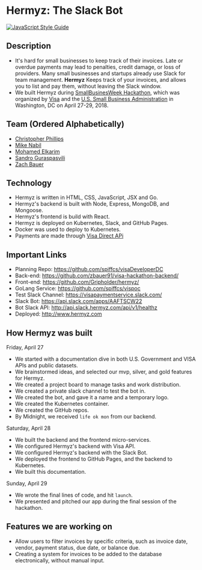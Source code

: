 # Hermyz: The Slack Bot

[![JavaScript Style Guide](https://img.shields.io/badge/code_style-standard-brightgreen.svg)](https://standardjs.com)

## Description
- It's hard for small businesses to keep track of their invoices. Late or overdue payments may lead to penalties, credit damage, or loss of providers. Many small businesses and startups already use Slack for team management. **Hermyz** Keeps track of your invoices, and allows you to list and pay them, without leaving the Slack window.
- We built Hermyz during [SmallBusinesWeek Hackathon](https://smallbizweek.hackathon.com/), which was organized by [Visa](https://usa.visa.com/) and the [U.S. Small Business Administration](https://www.sba.gov/) in Washington, DC on April 27-29, 2018.

## Team (Ordered Alphabetically)
- [Christopher Phillips](https://github.com/spiffcs)
- [Mike Nabil](https://github.com/maikelnabil)
- [Mohamed Elkarim](https://github.com/Gripholder)
- [Sandro Guraspasvili](https://github.com/Gura-San)
- [Zach Bauer](https://github.com/zbauer91)

## Technology
- Hermyz is written in HTML, CSS, JavaScript, JSX and Go.
- Hermyz's backend is built with Node, Express, MongoDB, and Mongoose.
- Hermyz's frontend is build with React.
- Hermyz is deployed on Kubernetes, Slack, and GitHub Pages.
- Docker was used to deploy to Kubernetes.
- Payments are made through [Visa Direct APi](https://developer.visa.com/capabilities/visa_direct)

## Important Links
- Planning Repo: https://github.com/spiffcs/visaDeveloperDC
- Back-end: https://github.com/zbauer91/visa-hackathon-backend/
- Front-end: https://github.com/Gripholder/hermyz/
- GoLang Service: https://github.com/spiffcs/vispoc
- Test Slack Channel: https://visapaymentservice.slack.com/
- Slack Bot: https://api.slack.com/apps/AAFTSCW22
- Bot Slack API: http://api.slack.hermyz.com/api/v1/healthz
- Deployed: http://www.hermyz.com

## How Hermyz was built
Friday, April 27
- We started with a documentation dive in both U.S. Government and VISA APIs and public datasets.
- We brainstormed ideas, and selected our mvp, silver, and gold features for Hermyz.
- We created a project board to manage tasks and work distribution.
- We created a private slack channel to test the bot in.
- We created the bot, and gave it a name and a temporary logo.
- We created the Kubernetes container.
- We created the GitHub repos.
- By Midnight, we received `life ok mon` from our backend.

Saturday, April 28
- We built the backend and the frontend micro-services.
- We configured Hermyz's backend with Visa API.
- We configured Hermyz's backend with the Slack Bot.
- We deployed the frontend to GitHub Pages, and the backend to Kubernetes.
- We built this documentation.

Sunday, April 29
- We wrote the final lines of code, and hit `launch`.
- We presented and pitched our app during the final session of the hackathon.

## Features we are working on
- Allow users to filter invoices by specific criteria, such as invoice date, vendor, payment status, due date, or balance due.
- Creating a system for invoices to be added to the database electronically, without manual input.
